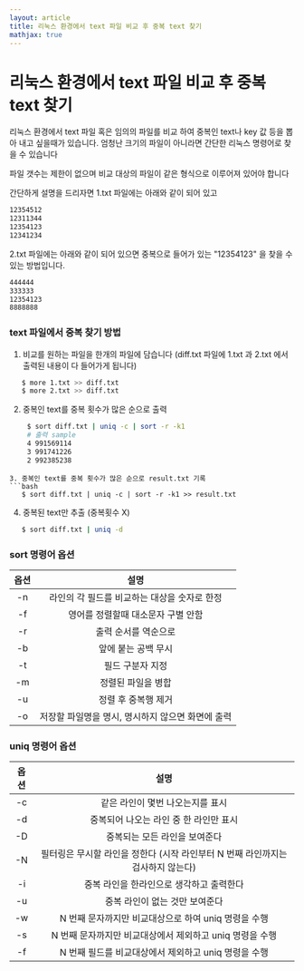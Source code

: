 ```yaml
---
layout: article
title: 리눅스 환경에서 text 파일 비교 후 중복 text 찾기
mathjax: true
---
```

# 리눅스 환경에서 text 파일 비교 후 중복 text 찾기

리눅스 환경에서 text 파일 혹은 임의의 파일를 비교 하여 중복인 text나 key 값 등을 뽑아 내고 싶을때가 있습니다.  엄청난 크기의 파일이 아니라면 간단한 리눅스 명령어로 찾을 수 있습니다

파일 갯수는 제한이 없으며 비교 대상의 파일이 같은 형식으로 이루어져 있어야 합니다 

간단하게 설명을 드리자면 1.txt 파일에는 아래와 같이 되어 있고

```bash
12354512
12311344
12354123
12341234
```

2.txt 파일에는 아래와 같이 되어 있으면 중복으로 들어가 있는 "12354123" 을 찾을 수 있는 방법입니다.

```bash
444444
333333
12354123
8888888
```




### text 파일에서 중복 찾기 방법

1. 비교를 원하는 파일을 한개의 파일에 담습니다 (diff.txt 파일에 1.txt 과 2.txt 에서 출력된 내용이 다 들어가게 됩니다)
  ```bash
     $ more 1.txt >> diff.txt
     $ more 2.txt >> diff.txt   
  ```
  
2. 중복인 text를 중복 횟수가 많은 순으로 출력
	```bash
     $ sort diff.txt | uniq -c | sort -r -k1
     # 출력 sample
     4 991569114
     3 991741226
     2 992385238
  ```
3. 중복인 text를 중복 횟수가 많은 순으로 result.txt 기록
  ```bash
     $ sort diff.txt | uniq -c | sort -r -k1 >> result.txt
  ```

4. 중복된 text만 추출 (중복횟수 X)
  ```bash
     $ sort diff.txt | uniq -d
  ```


### sort 명령어 옵션

옵션 | 설명
:------------: | :-------------:
-n | 라인의 각 필드를 비교하는 대상을 숫자로 한정
-f | 영어를 정렬할때 대소문자 구별 안함
-r | 출력 순서를 역순으로
-b | 앞에 붙는 공백 무시
-t | 필드 구분자 지정
-m | 정렬된 파일을 병합
-u | 정렬 후 중복행 제거
-o | 저장할 파일명을 명시, 명시하지 않으면 화면에 출력


### uniq 명령어 옵션

옵션 | 설명
:------------: | :-------------:
-c | 같은 라인이 몇번 나오는지를 표시
-d | 중복되어 나오는 라인 중 한 라인만 표시
-D | 중복되는 모든 라인을 보여준다
-N | 필터링은 무시할 라인을 정한다 (시작 라인부터 N 번째 라인까지는 검사하지 않는다)
-i | 중복 라인을 한라인으로 생각하고 출력한다
-u | 중복 라인이 없는 것만 보여준다
-w | N 번째 문자까지만 비교대상으로 하여 uniq 명령을 수행
-s | N 번째 문자까지만 비교대상에서 제외하고 uniq 명령을 수행
-f | N 번째 필드를 비교대상에서 제외하고 uniq 명령을 수행